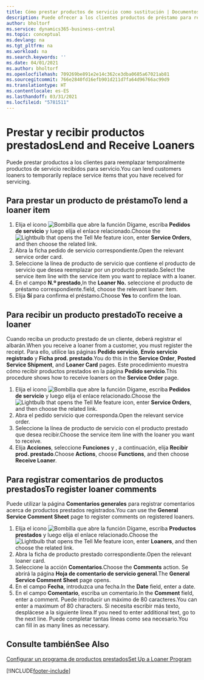 ```yaml
---
title: Cómo prestar productos de servicio como sustitución | Documentos de Microsoft
description: Puede ofrecer a los clientes productos de préstamo para reemplazar temporalmente productos de servicio recibidos para servicio.
author: bholtorf
ms.service: dynamics365-business-central
ms.topic: conceptual
ms.devlang: na
ms.tgt_pltfrm: na
ms.workload: na
ms.search.keywords: ''
ms.date: 04/01/2021
ms.author: bholtorf
ms.openlocfilehash: 709269be891e2e14c362ce3dba0685a67021ab81
ms.sourcegitcommit: 766e2840fd16efb901d211d7fa64d96766ac99d9
ms.translationtype: HT
ms.contentlocale: es-ES
ms.lasthandoff: 03/31/2021
ms.locfileid: "5781511"
---
```

# <a name="lend-and-receive-loaners"></a><span data-ttu-id="6a487-103">Prestar y recibir productos prestados</span><span class="sxs-lookup"><span data-stu-id="6a487-103">Lend and Receive Loaners</span></span>
<span data-ttu-id="6a487-104">Puede prestar productos a los clientes para reemplazar temporalmente productos de servicio recibidos para servicio.</span><span class="sxs-lookup"><span data-stu-id="6a487-104">You can lend customers loaners to temporarily replace service items that you have received for servicing.</span></span>  
  
## <a name="to-lend-a-loaner-item"></a><span data-ttu-id="6a487-105">Para prestar un producto de préstamo</span><span class="sxs-lookup"><span data-stu-id="6a487-105">To lend a loaner item</span></span>    
1. <span data-ttu-id="6a487-106">Elija el icono ![Bombilla que abre la función Dígame](media/ui-search/search_small.png "Dígame qué desea hacer"), escriba **Pedidos de servicio** y luego elija el enlace relacionado.</span><span class="sxs-lookup"><span data-stu-id="6a487-106">Choose the ![Lightbulb that opens the Tell Me feature](media/ui-search/search_small.png "Tell me what you want to do") icon, enter **Service Orders**, and then choose the related link.</span></span>  
2. <span data-ttu-id="6a487-107">Abra la ficha pedido de servicio correspondiente.</span><span class="sxs-lookup"><span data-stu-id="6a487-107">Open the relevant service order card.</span></span>  
3. <span data-ttu-id="6a487-108">Seleccione la línea de producto de servicio que contiene el producto de servicio que desea reemplazar por un producto prestado.</span><span class="sxs-lookup"><span data-stu-id="6a487-108">Select the service item line with the service item you want to replace with a loaner.</span></span>  
4. <span data-ttu-id="6a487-109">En el campo **N.º prestado**,</span><span class="sxs-lookup"><span data-stu-id="6a487-109">In the **Loaner No.**</span></span> <span data-ttu-id="6a487-110">seleccione el producto de préstamo correspondiente.</span><span class="sxs-lookup"><span data-stu-id="6a487-110">field, choose the relevant loaner item.</span></span>  
5. <span data-ttu-id="6a487-111">Elija **Sí** para confirma el préstamo.</span><span class="sxs-lookup"><span data-stu-id="6a487-111">Choose **Yes** to confirm the loan.</span></span>  

## <a name="to-receive-a-loaner"></a><span data-ttu-id="6a487-112">Para recibir un producto prestado</span><span class="sxs-lookup"><span data-stu-id="6a487-112">To receive a loaner</span></span>  
<span data-ttu-id="6a487-113">Cuando reciba un producto prestado de un cliente, deberá registrar el albarán.</span><span class="sxs-lookup"><span data-stu-id="6a487-113">When you receive a loaner from a customer, you must register the receipt.</span></span> <span data-ttu-id="6a487-114">Para ello, utilice las páginas **Pedido servicio**, **Envío servicio registrado** y **Ficha prod. prestado**.</span><span class="sxs-lookup"><span data-stu-id="6a487-114">You do this in the **Service Order**, **Posted Service Shipment**, and **Loaner Card** pages.</span></span> <span data-ttu-id="6a487-115">Este procedimiento muestra cómo recibir productos prestados en la página **Pedido servicio**.</span><span class="sxs-lookup"><span data-stu-id="6a487-115">This procedure shows how to receive loaners on the **Service Order** page.</span></span>  
  
1. <span data-ttu-id="6a487-116">Elija el icono ![Bombilla que abre la función Dígame](media/ui-search/search_small.png "Dígame qué desea hacer"), escriba **Pedidos de servicio** y luego elija el enlace relacionado.</span><span class="sxs-lookup"><span data-stu-id="6a487-116">Choose the ![Lightbulb that opens the Tell Me feature](media/ui-search/search_small.png "Tell me what you want to do") icon, enter **Service Orders**, and then choose the related link.</span></span>  
2. <span data-ttu-id="6a487-117">Abra el pedido servicio que corresponda.</span><span class="sxs-lookup"><span data-stu-id="6a487-117">Open the relevant service order.</span></span>  
3. <span data-ttu-id="6a487-118">Seleccione la línea de producto de servicio con el producto prestado que desea recibir.</span><span class="sxs-lookup"><span data-stu-id="6a487-118">Choose the service item line with the loaner you want to receive.</span></span>  
4. <span data-ttu-id="6a487-119">Elija **Acciones**, seleccione **Funciones** y , a continuación, elija **Recibir prod. prestado**.</span><span class="sxs-lookup"><span data-stu-id="6a487-119">Choose **Actions**, choose **Functions**, and then choose **Receive Loaner**.</span></span>  

## <a name="to-register-loaner-comments"></a><span data-ttu-id="6a487-120">Para registrar comentarios de productos prestados</span><span class="sxs-lookup"><span data-stu-id="6a487-120">To register loaner comments</span></span>  
<span data-ttu-id="6a487-121">Puede utilizar la página **Comentarios generales** para registrar comentarios acerca de productos prestados registrados.</span><span class="sxs-lookup"><span data-stu-id="6a487-121">You can use the **General Service Comment Sheet** page to register comments on registered loaners.</span></span>  
  
1. <span data-ttu-id="6a487-122">Elija el icono ![Bombilla que abre la función Dígame](media/ui-search/search_small.png "Dígame qué desea hacer"), escriba **Productos prestados** y luego elija el enlace relacionado.</span><span class="sxs-lookup"><span data-stu-id="6a487-122">Choose the ![Lightbulb that opens the Tell Me feature](media/ui-search/search_small.png "Tell me what you want to do") icon, enter **Loaners**, and then choose the related link.</span></span>  
2. <span data-ttu-id="6a487-123">Abra la ficha de producto prestado correspondiente.</span><span class="sxs-lookup"><span data-stu-id="6a487-123">Open the relevant loaner card.</span></span>  
3. <span data-ttu-id="6a487-124">Seleccione la acción **Comentarios**.</span><span class="sxs-lookup"><span data-stu-id="6a487-124">Choose the **Comments** action.</span></span> <span data-ttu-id="6a487-125">Se abrirá la página **Hoja de comentario de servicio general**.</span><span class="sxs-lookup"><span data-stu-id="6a487-125">The **General Service Comment Sheet** page opens.</span></span>  
4. <span data-ttu-id="6a487-126">En el campo **Fecha**, introduzca una fecha.</span><span class="sxs-lookup"><span data-stu-id="6a487-126">In the **Date** field, enter a date.</span></span>  
5. <span data-ttu-id="6a487-127">En el campo **Comentario**, escriba un comentario.</span><span class="sxs-lookup"><span data-stu-id="6a487-127">In the **Comment** field, enter a comment.</span></span> <span data-ttu-id="6a487-128">Puede introducir un máximo de 80 caracteres.</span><span class="sxs-lookup"><span data-stu-id="6a487-128">You can enter a maximum of 80 characters.</span></span> <span data-ttu-id="6a487-129">Si necesita escribir más texto, desplácese a la siguiente línea.</span><span class="sxs-lookup"><span data-stu-id="6a487-129">If you need to enter additional text, go to the next line.</span></span> <span data-ttu-id="6a487-130">Puede completar tantas líneas como sea necesario.</span><span class="sxs-lookup"><span data-stu-id="6a487-130">You can fill in as many lines as necessary.</span></span>  
  
## <a name="see-also"></a><span data-ttu-id="6a487-131">Consulte también</span><span class="sxs-lookup"><span data-stu-id="6a487-131">See Also</span></span>  
[<span data-ttu-id="6a487-132">Configurar un programa de productos prestados</span><span class="sxs-lookup"><span data-stu-id="6a487-132">Set Up a Loaner Program</span></span>](service-how-setup-loaner-program.md)   


[!INCLUDE[footer-include](includes/footer-banner.md)]